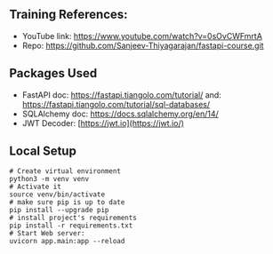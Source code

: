 ## Training References:

- YouTube link: https://www.youtube.com/watch?v=0sOvCWFmrtA
- Repo: https://github.com/Sanjeev-Thiyagarajan/fastapi-course.git

## Packages Used

- FastAPI doc: https://fastapi.tiangolo.com/tutorial/ and: https://fastapi.tiangolo.com/tutorial/sql-databases/
- SQLAlchemy doc: https://docs.sqlalchemy.org/en/14/
- JWT Decoder: [https://jwt.io](https://jwt.io/)

## Local Setup

```
# Create virtual environment
python3 -m venv venv
# Activate it
source venv/bin/activate
# make sure pip is up to date
pip install --upgrade pip
# install project's requirements
pip install -r requirements.txt
# Start Web server: 
uvicorn app.main:app --reload


```